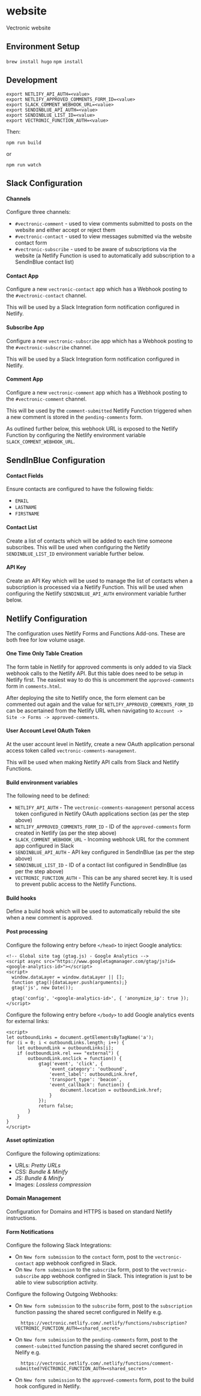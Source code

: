 # website
Vectronic website

## Environment Setup

`brew install hugo`
`npm install`

## Development

```
export NETLIFY_API_AUTH=<value>
export NETLIFY_APPROVED_COMMENTS_FORM_ID=<value>
export SLACK_COMMENT_WEBHOOK_URL=<value>
export SENDINBLUE_API_AUTH=<value>
export SENDINBLUE_LIST_ID=<value>
export VECTRONIC_FUNCTION_AUTH=<value>
```

Then:

`npm run build`

or

`npm run watch`


## Slack Configuration

#### Channels

Configure three channels:

* `#vectronic-comment` - used to view comments submitted to posts on the website and either accept or reject them
* `#vectronic-contact` - used to view messages submitted via the website contact form
* `#vectronic-subscribe` - used to be aware of subscriptions via the website
 (a Netlify Function is used to automatically add subscription to a SendInBlue contact list)

#### Contact App

Configure a new `vectronic-contact` app which has a Webhook posting to the `#vectronic-contact` channel. 

This will be used by a Slack Integration form notification configured in Netlify.

#### Subscribe App

Configure a new `vectronic-subscribe` app which has a Webhook posting to the `#vectronic-subscribe` channel. 

This will be used by a Slack Integration form notification configured in Netlify.

#### Comment App

Configure a new `vectronic-comment` app which has a Webhook posting to the `#vectronic-comment` channel. 

This will be used by the `comment-submitted` Netlify Function triggered when a new comment is stored in the `pending-comments` form.

As outlined further below, this webhook URL is exposed to the Netlify Function by configuring the Netlify environment variable `SLACK_COMMENT_WEBHOOK_URL`. 


## SendInBlue Configuration

#### Contact Fields

Ensure contacts are configured to have the following fields:

* `EMAIL`
* `LASTNAME`
* `FIRSTNAME`

#### Contact List

Create a list of contacts which will be added to each time someone subscribes. 
This will be used when configuring the Netlify `SENDINBLUE_LIST_ID` environment variable further below.

#### API Key

Create an API Key which will be used to manage the list of contacts when a subscription is processed via a Netlify Function. 
This will be used when configuring the Netlify `SENDINBLUE_API_AUTH` environment variable further below.


## Netlify Configuration

The configuration uses Netlify Forms and Functions Add-ons. These are both free for low volume usage.

#### One Time Only Table Creation

The form table in Netlify for approved comments is only added to via Slack webhook calls to the Netlify API. But this 
table does need to be setup in Netlify first. The easiest way to do this is uncomment the `approved-comments` form
in `comments.html`. 

After deploying the site to Netlify once, the form element can be commented out again and the value for `NETLIFY_APPROVED_COMMENTS_FORM_ID`
can be ascertained from the Netlify URL when navigating to `Account -> Site -> Forms -> approved-comments`.

#### User Account Level OAuth Token

At the user account level in Netlify, create a new OAuth application personal access token called `vectronic-comments-management`.

This will be used when making Netlify API calls from Slack and Netlify Functions.   

#### Build environment variables

The following need to be defined:

* `NETLIFY_API_AUTH` - The `vectronic-comments-management` personal access token configured in Netlify OAuth applications section (as per the step above) 
* `NETLIFY_APPROVED_COMMENTS_FORM_ID` -  ID of the `approved-comments` form created in Netlify (as per the step above)
* `SLACK_COMMENT_WEBHOOK_URL` - Incoming webhook URL for the comment app configured in Slack 
* `SENDINBLUE_API_AUTH` - API key configured in SendInBlue (as per the step above)
* `SENDINBLUE_LIST_ID` - ID of a contact list configured in SendInBlue (as per the step above)
* `VECTRONIC_FUNCTION_AUTH` - This can be any shared secret key. It is used to prevent public access to the Netlify Functions. 

#### Build hooks

Define a build hook which will be used to automatically rebuild the site when a new comment is approved.

#### Post processing

Configure the following entry before `</head>` to inject Google analytics:

```
<!-- Global site tag (gtag.js) - Google Analytics -->
<script async src="https://www.googletagmanager.com/gtag/js?id=<google-analytics-id>"></script>
<script>
  window.dataLayer = window.dataLayer || [];
  function gtag(){dataLayer.push(arguments);}
  gtag('js', new Date());

  gtag('config', '<google-analytics-id>', { 'anonymize_ip': true });
</script>
```

Configure the following entry before `</body>` to add Google analytics events for external links: 

```
<script>
let outboundLinks = document.getElementsByTagName('a');
for (i = 0; i < outboundLinks.length; i++) {
	let outboundLink = outboundLinks[i];
	if (outboundLink.rel === "external") {
		outboundLink.onclick = function() {
			gtag('event', 'click', {
				'event_category': 'outbound',
				'event_label': outboundLink.href,
				'transport_type': 'beacon',
				'event_callback': function() {
					document.location = outboundLink.href;
				}
			});
			return false;
		}
	}
}
</script>
```

#### Asset optimization

Configure the following optimizations:

* URLs: *Pretty URLs*
* CSS: *Bundle & Minify*
* JS: *Bundle & Minify*
* Images: *Lossless compression*

#### Domain Management

Configuration for Domains and HTTPS is based on standard Netlify instructions.

#### Form Notifications

Configure the following Slack Integrations:

* On `New form submission` to the `contact` form, post to the `vectronic-contact` app webhook configred in Slack.
* On `New form submission` to the `subscribe` form, post to the `vectronic-subscribe` app webhook configred in Slack. This integration is just to be able to view subscription activity.

Configure the following Outgoing Webhooks:

* On `New form submission` to the `subscribe` form, post to the `subscription` function passing the shared secret configured in Nelify e.g. 

        https://vectronic.netlify.com/.netlify/functions/subscription?VECTRONIC_FUNCTION_AUTH=<shared_secret>
* On `New form submission` to the `pending-comments` form, post to the `comment-submitted` function passing the shared secret configured in Nelify e.g. 

        https://vectronic.netlify.com/.netlify/functions/comment-submitted?VECTRONIC_FUNCTION_AUTH=<shared_secret>
* On `New form submission` to the `approved-comments` form, post to the build hook configured in Netlify.
